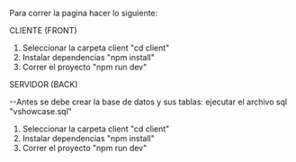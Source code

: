Para correr la pagina hacer lo siguiente:

CLIENTE (FRONT)
1. Seleccionar la carpeta client "cd client"
2. Instalar dependencias "npm install"
3. Correr el proyecto "npm run dev"

SERVIDOR (BACK)

--Antes se debe crear la base de datos y sus tablas: ejecutar el archivo sql "vshowcase.sql"

1. Seleccionar la carpeta client "cd client"
2. Instalar dependencias "npm install"
3. Correr el proyecto "npm run dev"
